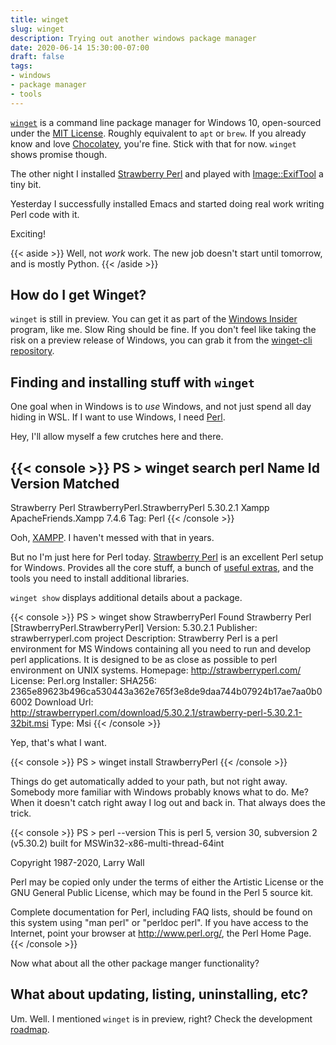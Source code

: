 ```yaml
---
title: winget
slug: winget
description: Trying out another windows package manager
date: 2020-06-14 15:30:00-07:00
draft: false
tags:
- windows
- package manager
- tools
---
```

[`winget`]: https://docs.microsoft.com/en-us/windows/package-manager/winget/
[Chocolatey]: https://chocolatey.org/
[MIT License]: https://github.com/microsoft/winget-cli/blob/master/LICENSE

[`winget`][] is a command line package manager for Windows 10, open-sourced under the [MIT License][].
Roughly equivalent to `apt` or `brew`.
If you already know and love [Chocolatey][], you're fine.
Stick with that for now.
`winget` shows promise though.

[Image::ExifTool]: https://metacpan.org/release/Image-ExifTool

The other night I installed [Strawberry Perl][] and played with [Image::ExifTool][] a tiny bit.

Yesterday I successfully installed Emacs and started doing real work writing Perl code with it.

Exciting!

{{< aside >}}
Well, not *work* work.
The new job doesn't start until tomorrow, and is mostly Python.
{{< /aside >}}

## How do I get Winget?

[Windows Insider]: https://insider.windows.com/en-us/
[winget-cli repository]: https://github.com/microsoft/winget-cli

`winget` is still in preview.
You can get it as part of the [Windows Insider][] program, like me.
Slow Ring should be fine.
If you don't feel like taking the risk on a preview release of Windows, you can grab it from the [winget-cli repository][].

## Finding and installing stuff with `winget`

[Perl]: /tags/perl

One goal when in Windows is to *use* Windows, and not just spend all day hiding in WSL.
If I want to use Windows, I need [Perl][].

Hey, I'll allow myself a few crutches here and there.

{{< console >}}
PS > winget search perl
Name            Id                            Version  Matched
----------------------------------------------------------------
Strawberry Perl StrawberryPerl.StrawberryPerl 5.30.2.1
Xampp           ApacheFriends.Xampp           7.4.6    Tag: Perl
{{< /console >}}

[XAMPP]: https://www.apachefriends.org/index.html

Ooh, [XAMPP][].
I haven't messed with that in years.

[Strawberry Perl]: http://strawberryperl.com/
[useful extras]: http://strawberryperl.com/release-notes/5.30.2.1-64bit.html

But no I'm just here for Perl today.
[Strawberry Perl][] is an excellent Perl setup for Windows.
Provides all the core stuff, a bunch of [useful extras][], and the tools you need to install additional libraries.

`winget show` displays additional details about a package.

{{< console >}}
PS > winget show StrawberryPerl
Found Strawberry Perl [StrawberryPerl.StrawberryPerl]
Version: 5.30.2.1
Publisher: strawberryperl.com project
Description: Strawberry Perl is a perl environment for MS Windows containing all you need to run and develop perl
applications. It is designed to be as close as possible to perl environment on UNIX systems.
Homepage: http://strawberryperl.com/
License: Perl.org
Installer:
  SHA256: 2365e89623b496ca530443a362e765f3e8de9daa744b07924b17ae7aa0b06002
  Download Url: http://strawberryperl.com/download/5.30.2.1/strawberry-perl-5.30.2.1-32bit.msi
  Type: Msi
{{< /console >}}

Yep, that's what I want.

{{< console >}}
PS > winget install StrawberryPerl
{{< /console >}}

Things do get automatically added to your path, but not right away.
Somebody more familiar with Windows probably knows what to do.
Me?
When it doesn't catch right away I log out and back in.
That always does the trick.

{{< console >}}
PS > perl --version
This is perl 5, version 30, subversion 2 (v5.30.2) built for MSWin32-x86-multi-thread-64int

Copyright 1987-2020, Larry Wall

Perl may be copied only under the terms of either the Artistic License or the
GNU General Public License, which may be found in the Perl 5 source kit.

Complete documentation for Perl, including FAQ lists, should be found on
this system using "man perl" or "perldoc perl".  If you have access to the
Internet, point your browser at http://www.perl.org/, the Perl Home Page.
{{< /console >}}

Now what about all the other package manger functionality?

## What about updating, listing, uninstalling, etc?

[roadmap]: https://github.com/microsoft/winget-cli/blob/master/doc/windows-package-manager-v1-roadmap.md

Um.
Well.
I mentioned `winget` is in preview, right?
Check the development [roadmap][].